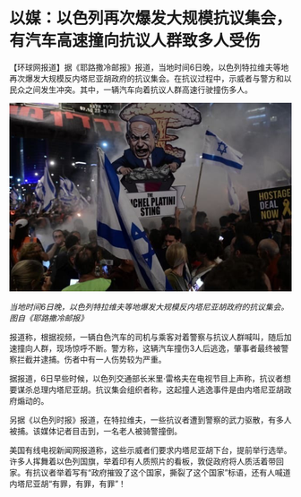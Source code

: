 # 以媒：以色列再次爆发大规模抗议集会，有汽车高速撞向抗议人群致多人受伤

【环球网报道】据《耶路撒冷邮报》报道，当地时间6日晚，以色列特拉维夫等地再次爆发大规模反内塔尼亚胡政府的抗议集会。在抗议过程中，示威者与警方和以民众之间发生冲突。其中，一辆汽车向着抗议人群高速行驶撞伤多人。

![a04e7680a94ca59d1d13dc5e7437c6f0.jpg](https://raw.githubusercontent.com/qqhsx/qqnews_image/main/2024/04/07/以媒：以色列再次爆发大规模抗议集会，有汽车高速撞向抗议人群致多人受伤/a04e7680a94ca59d1d13dc5e7437c6f0.jpg)

_当地时间6日晚，以色列特拉维夫等地爆发大规模反内塔尼亚胡政府的抗议集会。图自《耶路撒冷邮报》_

报道称，根据视频，一辆白色汽车的司机与乘客对着警察与抗议人群喊叫，随后加速撞向人群，现场惊呼不断。警方称，这辆汽车撞伤3人后逃逸，肇事者最终被警察拦截并逮捕。伤者中有一人伤势较为严重。

据报道，6日早些时候，以色列交通部长米里·雷格夫在电视节目上声称，抗议者想要谋杀总理内塔尼亚胡。抗议集会组织者称，这起撞人逃逸事件是由内塔尼亚胡政府煽动的。

另据《以色列时报》报道，在特拉维夫，一些抗议者遭到警察的武力驱散，有多人被捕。该媒体记者目击到，一名老人被骑警撞倒。

美国有线电视新闻网报道称，这些示威者们要求内塔尼亚胡下台，提前举行选举。许多人挥舞着以色列国旗，举着印有人质照片的看板，敦促政府将人质活着带回家。有抗议者举着写有“政府摧毁了这个国家，撕裂了这个国家”标语，还有人喊道内塔尼亚胡“有罪，有罪，有罪”！

